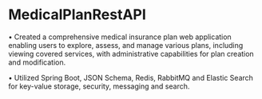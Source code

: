 # MedicalPlanRestAPI

•	Created a comprehensive medical insurance plan web application enabling users to explore, assess, and manage various plans, including viewing covered services, with administrative capabilities for plan creation and modification.

•	Utilized Spring Boot, JSON Schema, Redis, RabbitMQ and Elastic Search for key-value storage, security, messaging and search. 
